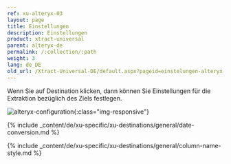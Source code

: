 ```yaml
---
ref: xu-alteryx-03
layout: page
title: Einstellungen
description: Einstellungen
product: xtract-universal
parent: alteryx-de
permalink: /:collection/:path
weight: 3
lang: de_DE
old_url: /Xtract-Universal-DE/default.aspx?pageid=einstelungen-alteryx-de
---
```


Wenn Sie auf Destination klicken, dann können Sie Einstellungen für die Extraktion bezüglich des Ziels festlegen.

![alteryx-configuration](/img/content/alteryx-configuration.PNG){:class="img-responsive"}

{% include _content/de/xu-specific/xu-destinations/general/date-conversion.md %}

{% include _content/de/xu-specific/xu-destinations/general/column-name-style.md %}

 

